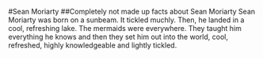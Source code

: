 #Sean Moriarty
##Completely not made up facts about Sean Moriarty
Sean Moriarty was born on a sunbeam. It tickled muchly. Then, he landed in a cool, refreshing lake. The mermaids were everywhere. They taught him everything he knows and then they set him out into the world, cool, refreshed, highly knowledgeable and lightly tickled.
